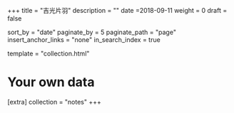 +++
title = "吉光片羽"
description = ""
date =2018-09-11
weight = 0
draft = false

sort_by = "date"
paginate_by = 5
paginate_path = "page"
insert_anchor_links = "none"
in_search_index = true

template = "collection.html"

# Your own data
[extra]
collection = "notes"
+++

